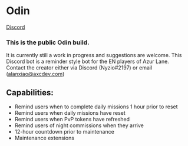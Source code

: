 # Odin
[Discord](https://discord.gg/SGtY8am)

### This is the public Odin build.
It is currently still a work in progress and suggestions are welcome.
This Discord bot is a reminder style bot for the EN players of Azur Lane. 
<br>
Contact the creator either via Discord (Nyzio#2197) or email (alanxiao@axcdev.com)

## Capabilities:
* Remind users when to complete daily missions 1 hour prior to reset
* Remind users when daily missions have reset
* Remind users when PvP tokens have refreshed
* Remind users of night commissions when they arrive
* 12-hour countdown prior to maintenance
* Maintenance extensions
